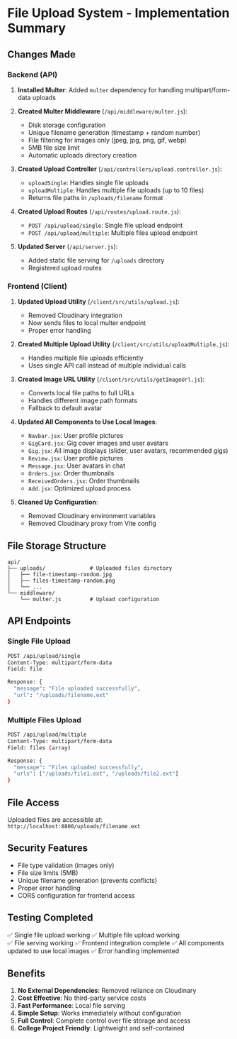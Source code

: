 # File Upload System - Implementation Summary

## Changes Made

### Backend (API)

1. **Installed Multer**: Added `multer` dependency for handling multipart/form-data uploads
2. **Created Multer Middleware** (`/api/middleware/multer.js`):
   - Disk storage configuration
   - Unique filename generation (timestamp + random number)
   - File filtering for images only (jpeg, jpg, png, gif, webp)
   - 5MB file size limit
   - Automatic uploads directory creation

3. **Created Upload Controller** (`/api/controllers/upload.controller.js`):
   - `uploadSingle`: Handles single file uploads
   - `uploadMultiple`: Handles multiple file uploads (up to 10 files)
   - Returns file paths in `/uploads/filename` format

4. **Created Upload Routes** (`/api/routes/upload.route.js`):
   - `POST /api/upload/single`: Single file upload endpoint
   - `POST /api/upload/multiple`: Multiple files upload endpoint

5. **Updated Server** (`/api/server.js`):
   - Added static file serving for `/uploads` directory
   - Registered upload routes

### Frontend (Client)

1. **Updated Upload Utility** (`/client/src/utils/upload.js`):
   - Removed Cloudinary integration
   - Now sends files to local multer endpoint
   - Proper error handling

2. **Created Multiple Upload Utility** (`/client/src/utils/uploadMultiple.js`):
   - Handles multiple file uploads efficiently
   - Uses single API call instead of multiple individual calls

3. **Created Image URL Utility** (`/client/src/utils/getImageUrl.js`):
   - Converts local file paths to full URLs
   - Handles different image path formats
   - Fallback to default avatar

4. **Updated All Components to Use Local Images**:
   - `Navbar.jsx`: User profile pictures
   - `GigCard.jsx`: Gig cover images and user avatars
   - `Gig.jsx`: All image displays (slider, user avatars, recommended gigs)
   - `Review.jsx`: User profile pictures
   - `Message.jsx`: User avatars in chat
   - `Orders.jsx`: Order thumbnails
   - `ReceivedOrders.jsx`: Order thumbnails
   - `Add.jsx`: Optimized upload process

5. **Cleaned Up Configuration**:
   - Removed Cloudinary environment variables
   - Removed Cloudinary proxy from Vite config

## File Storage Structure

```
api/
├── uploads/              # Uploaded files directory
│   ├── file-timestamp-random.jpg
│   ├── files-timestamp-random.png
│   └── ...
└── middleware/
    └── multer.js         # Upload configuration
```

## API Endpoints

### Single File Upload
```bash
POST /api/upload/single
Content-Type: multipart/form-data
Field: file

Response: {
  "message": "File uploaded successfully",
  "url": "/uploads/filename.ext"
}
```

### Multiple Files Upload
```bash
POST /api/upload/multiple
Content-Type: multipart/form-data
Field: files (array)

Response: {
  "message": "Files uploaded successfully", 
  "urls": ["/uploads/file1.ext", "/uploads/file2.ext"]
}
```

## File Access

Uploaded files are accessible at: `http://localhost:8800/uploads/filename.ext`

## Security Features

- File type validation (images only)
- File size limits (5MB)
- Unique filename generation (prevents conflicts)
- Proper error handling
- CORS configuration for frontend access

## Testing Completed

✅ Single file upload working
✅ Multiple file upload working  
✅ File serving working
✅ Frontend integration complete
✅ All components updated to use local images
✅ Error handling implemented

## Benefits

1. **No External Dependencies**: Removed reliance on Cloudinary
2. **Cost Effective**: No third-party service costs
3. **Fast Performance**: Local file serving
4. **Simple Setup**: Works immediately without configuration
5. **Full Control**: Complete control over file storage and access
6. **College Project Friendly**: Lightweight and self-contained
